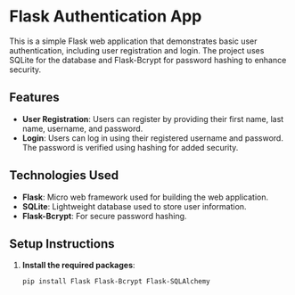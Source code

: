 # Flask Authentication App

This is a simple Flask web application that demonstrates basic user authentication, including user registration and login. The project uses SQLite for the database and Flask-Bcrypt for password hashing to enhance security.

## Features

- **User Registration**: Users can register by providing their first name, last name, username, and password.
- **Login**: Users can log in using their registered username and password. The password is verified using hashing for added security.

## Technologies Used

- **Flask**: Micro web framework used for building the web application.
- **SQLite**: Lightweight database used to store user information.
- **Flask-Bcrypt**: For secure password hashing.

## Setup Instructions

1. **Install the required packages**:
   ```bash
   pip install Flask Flask-Bcrypt Flask-SQLAlchemy
